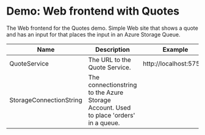 # Demo: Web frontend with Quotes
The Web frontend for the Quotes demo. Simple Web site that shows a quote and has an input for that places the input in an Azure Storage Queue.

| Name | Description | Example |
|---|---|---|
| QuoteService | The URL to the Quote Service. |  http://localhost:57539 |
| StorageConnectionString | The connectionstring to the Azure Storage Account. Used to place 'orders' in a queue. |